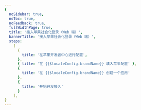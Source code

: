 ```yaml
---
{
  noSidebar: true,
  noToc: true,
  noFeedback: true,
  fullWidthPage: true,
  title: '接入苹果社会化登录（Web 端）',
  bannerTitle: '接入苹果社会化登录（Web 端）',
  steps:
    [
      {
        title: '在苹果开发者中心进行配置',
      },
      { title: '在 {{$localeConfig.brandName}} 填入苹果配置' },
      {
        title: '在 {{$localeConfig.brandName}} 创建一个应用'
      },
      {
        title: '开始开发接入'
      }
    ],
}
---
```


<IntegrationDetail backLink="/en/guides/connections/social"/>
